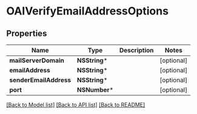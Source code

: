 # OAIVerifyEmailAddressOptions

## Properties
Name | Type | Description | Notes
------------ | ------------- | ------------- | -------------
**mailServerDomain** | **NSString*** |  | [optional] 
**emailAddress** | **NSString*** |  | [optional] 
**senderEmailAddress** | **NSString*** |  | [optional] 
**port** | **NSNumber*** |  | [optional] 

[[Back to Model list]](../README#documentation-for-models) [[Back to API list]](../README#documentation-for-api-endpoints) [[Back to README]](../README)


